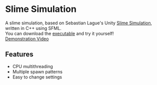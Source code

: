 # Slime Simulation

A slime simulation, based on Sebastian Lague's Unity [Slime Simulation](https://www.youtube.com/watch?v=X-iSQQgOd1A), written in C++ using SFML.\
You can download the [executable](https://github.com/TechnoBro03/SlimeSimulation/blob/main/Executables.zip) and try it yourself!\
[Demonstration Video](https://youtu.be/kvMwHSNbfCc)

## Features
* CPU multithreading
* Multiple spawn patterns
* Easy to change settings
